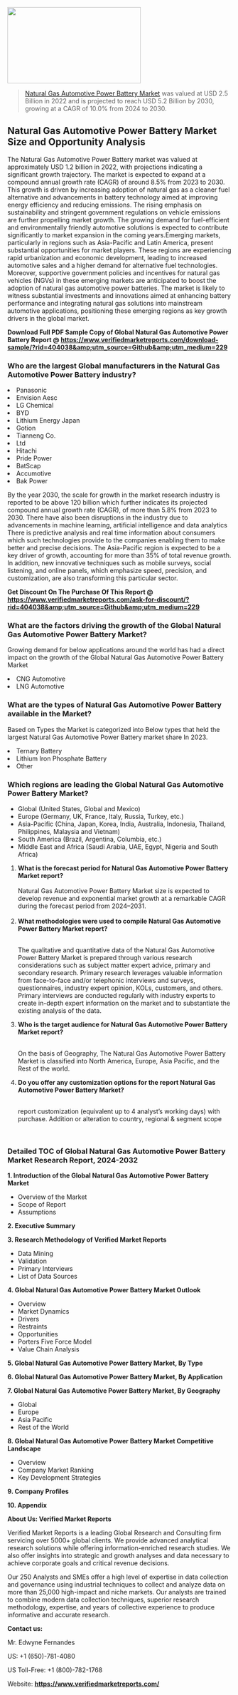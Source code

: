 <img src="https://ffe5etoiles.com/wp-content/uploads/2024/12/MST1-300x171.png" alt="" width="300" height="171" class="alignnone size-medium wp-image-20088" /><blockquote><p><p><a href="https://www.verifiedmarketreports.com/download-sample/?rid=404038&utm_source=Github&utm_medium=229" target="_blank">Natural Gas Automotive Power Battery Market</a> was valued at USD 2.5 Billion in 2022 and is projected to reach USD 5.2 Billion by 2030, growing at a CAGR of 10.0% from 2024 to 2030.</p></blockquote><p><h2>Natural Gas Automotive Power Battery Market Size and Opportunity Analysis</h2>The Natural Gas Automotive Power Battery market was valued at approximately USD 1.2 billion in 2022, with projections indicating a significant growth trajectory. The market is expected to expand at a compound annual growth rate (CAGR) of around 8.5% from 2023 to 2030. This growth is driven by increasing adoption of natural gas as a cleaner fuel alternative and advancements in battery technology aimed at improving energy efficiency and reducing emissions. The rising emphasis on sustainability and stringent government regulations on vehicle emissions are further propelling market growth. The growing demand for fuel-efficient and environmentally friendly automotive solutions is expected to contribute significantly to market expansion in the coming years.Emerging markets, particularly in regions such as Asia-Pacific and Latin America, present substantial opportunities for market players. These regions are experiencing rapid urbanization and economic development, leading to increased automotive sales and a higher demand for alternative fuel technologies. Moreover, supportive government policies and incentives for natural gas vehicles (NGVs) in these emerging markets are anticipated to boost the adoption of natural gas automotive power batteries. The market is likely to witness substantial investments and innovations aimed at enhancing battery performance and integrating natural gas solutions into mainstream automotive applications, positioning these emerging regions as key growth drivers in the global market.</p><p class=""><strong>Download Full PDF Sample Copy of Global Natural Gas Automotive Power Battery Report @ <a href="https://www.verifiedmarketreports.com/download-sample/?rid=404038&amp;utm_source=Github&amp;utm_medium=229" target="_blank">https://www.verifiedmarketreports.com/download-sample/?rid=404038&amp;utm_source=Github&amp;utm_medium=229</a></strong></p><h3 id="" class="">Who are the largest Global manufacturers in the Natural Gas Automotive Power Battery industry?</h3><p><li>Panasonic</li><li> Envision Aesc</li><li> LG Chemical</li><li> BYD</li><li> Lithium Energy Japan</li><li> Gotion</li><li> Tianneng Co.</li><li>Ltd</li><li> Hitachi</li><li> Pride Power</li><li> BatScap</li><li> Accumotive</li><li> Bak Power</li></p><div class=""><div class="" dir="" data-message-author-role="" data-message-id="" data-message-model-slug=""><div class=""><div class=""><div class=""><div class="" dir="" data-message-author-role="" data-message-id="" data-message-model-slug=""><div class=""><div class=""><p>By the year 2030, the scale for growth in the market research industry is reported to be above 120 billion which further indicates its projected compound annual growth rate (CAGR), of more than 5.8% from 2023 to 2030. There have also been disruptions in the industry due to advancements in machine learning, artificial intelligence and data analytics There is predictive analysis and real time information about consumers which such technologies provide to the companies enabling them to make better and precise decisions. The Asia-Pacific region is expected to be a key driver of growth, accounting for more than 35% of total revenue growth. In addition, new innovative techniques such as mobile surveys, social listening, and online panels, which emphasize speed, precision, and customization, are also transforming this particular sector.</p><p><strong>Get Discount On The Purchase Of This Report @&nbsp; <a href="https://www.verifiedmarketreports.com/ask-for-discount/?rid=404038&amp;utm_source=Github&amp;utm_medium=229" target="_blank">https://www.verifiedmarketreports.com/ask-for-discount/?rid=404038&amp;utm_source=Github&amp;utm_medium=229</a></strong></p></div></div></div></div></div></div></div></div><h3 id="" class="">What are the factors driving the growth of the Global Natural Gas Automotive Power Battery Market?</h3><p id="" class="">Growing demand for below applications around the world has had a direct impact on the growth of the Global Natural Gas Automotive Power Battery Market</p><p id="" class=""><li>CNG Automotive</li><li> LNG Automotive</li></p><h3 id="" class="">What are the types of Natural Gas Automotive Power Battery available in the Market?</h3><p id="" class="">Based on Types the Market is categorized into Below types that held the largest Natural Gas Automotive Power Battery market share In 2023.</p><p id="" class=""><li>Ternary Battery</li><li> Lithium Iron Phosphate Battery</li><li> Other</li></p><h3 id="" class="">Which regions are leading the Global Natural Gas Automotive Power Battery Market?</h3><ul><li>Global (United States, Global and Mexico)</li><li>Europe (Germany, UK, France, Italy, Russia, Turkey, etc.)</li><li>Asia-Pacific (China, Japan, Korea, India, Australia, Indonesia, Thailand, Philippines, Malaysia and Vietnam)</li><li>South America (Brazil, Argentina, Columbia, etc.)</li><li>Middle East and Africa (Saudi Arabia, UAE, Egypt, Nigeria and South Africa)</li></ul><p><ol><li><strong>What is the forecast period for Natural Gas Automotive Power Battery Market report?<br /></strong><br /><span data-sheets-root="1" data-sheets-value="{&quot;1&quot;:2,&quot;2&quot;:&quot;XXXX size is expected to develop revenue and exponential market growth at a remarkable CAGR during the forecast period from 2024&ndash;2030.&quot;}" data-sheets-userformat="{&quot;2&quot;:12674,&quot;4&quot;:{&quot;1&quot;:2,&quot;2&quot;:16776960},&quot;10&quot;:2,&quot;11&quot;:0,&quot;15&quot;:&quot;Arial&quot;,&quot;16&quot;:12}">Natural Gas Automotive Power Battery Market size is expected to develop revenue and exponential market growth at a remarkable CAGR during the forecast period from 2024&ndash;2031.</span><br /><br /></li><li><strong>What methodologies were used to compile Natural Gas Automotive Power Battery Market report?<br /><br /></strong><p>The qualitative and quantitative data of the&nbsp;Natural Gas Automotive Power Battery Market is prepared through various research considerations such as subject matter expert advice, primary and secondary research. Primary research leverages valuable information from face-to-face and/or telephonic interviews and surveys, questionnaires, industry expert opinion, KOLs, customers, and others. Primary interviews are conducted regularly with industry experts to create in-depth expert information on the market and to substantiate the existing analysis of the data.&nbsp;</p></li><li><strong>Who is the target audience for Natural Gas Automotive Power Battery Market report?<br /><br /></strong><p>On the basis of Geography, The&nbsp;Natural Gas Automotive Power Battery Market is classified into North America, Europe, Asia Pacific, and the Rest of the world.</p></li><li><strong>Do you offer any customization options for the report Natural Gas Automotive Power Battery Market?<br /><br /></strong><p>report customization (equivalent up to 4 analyst&rsquo;s working days) with purchase. Addition or alteration to country, regional &amp; segment scope</p><p>&nbsp;</p></li></ol></p><h3 id="" class="">Detailed TOC of Global Natural Gas Automotive Power Battery Market Research Report, 2024-2032</h3><p id="" class=""><strong>1. Introduction of the Global Natural Gas Automotive Power Battery Market</strong></p><ul><li>Overview of the Market</li><li>Scope of Report</li><li>Assumptions</li></ul><p id="" class=""><strong>2. Executive Summary</strong></p><p id="" class=""><strong>3. Research Methodology of&nbsp;Verified Market Reports</strong></p><ul><li>Data Mining</li><li>Validation</li><li>Primary Interviews</li><li>List of Data Sources</li></ul><p id="" class=""><strong>4. Global Natural Gas Automotive Power Battery Market Outlook</strong></p><ul><li>Overview</li><li>Market Dynamics</li><li>Drivers</li><li>Restraints</li><li>Opportunities</li><li>Porters Five Force Model</li><li>Value Chain Analysis</li></ul><p id="" class=""><strong>5. Global Natural Gas Automotive Power Battery Market, By&nbsp;Type</strong></p><p id="" class=""><strong>6. Global Natural Gas Automotive Power Battery Market, By Application</strong></p><p id="" class=""><strong>7. Global Natural Gas Automotive Power Battery Market, By Geography</strong></p><ul><li>Global</li><li>Europe</li><li>Asia Pacific</li><li>Rest of the World</li></ul><p id="" class=""><strong>8. Global Natural Gas Automotive Power Battery Market Competitive Landscape</strong></p><ul><li>Overview</li><li>Company Market Ranking</li><li>Key Development Strategies</li></ul><p id="" class=""><strong>9. Company Profiles</strong></p><p id="" class=""><strong>10. Appendix</strong></p><p id="" class=""><strong>About Us: Verified Market Reports</strong></p><p id="" class="">Verified Market Reports is a leading Global Research and Consulting firm servicing over 5000+ global clients. We provide advanced analytical research solutions while offering information-enriched research studies. We also offer insights into strategic and growth analyses and data necessary to achieve corporate goals and critical revenue decisions.</p><p id="" class="">Our 250 Analysts and SMEs offer a high level of expertise in data collection and governance using industrial techniques to collect and analyze data on more than 25,000 high-impact and niche markets. Our analysts are trained to combine modern data collection techniques, superior research methodology, expertise, and years of collective experience to produce informative and accurate research.</p><p id="" class=""><strong>Contact us:</strong></p><p id="" class="">Mr. Edwyne Fernandes</p><p id="" class="">US: +1 (650)-781-4080</p><p id="" class="">US Toll-Free: +1 (800)-782-1768</p><p id="" class="">Website: <a target="" data-test-app-aware-link=""><strong>https://www.verifiedmarketreports.com/</strong></a></p>
